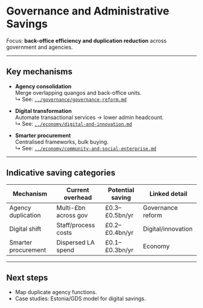 # Governance and Administrative Savings

Focus: **back-office efficiency and duplication reduction** across government and agencies.

---

## Key mechanisms

- **Agency consolidation**  
  Merge overlapping quangos and back-office units.  
  ↳ See: [`../governance/governance-reform.md`](../governance/governance-reform.md)

- **Digital transformation**  
  Automate transactional services → lower admin headcount.  
  ↳ See: [`../economy/digital-and-innovation.md`](../economy/digital-and-innovation.md)

- **Smarter procurement**  
  Centralised frameworks, bulk buying.  
  ↳ See: [`../economy/community-and-social-enterprise.md`](../economy/community-and-social-enterprise.md)

---

## Indicative saving categories

| Mechanism | Current overhead | Potential saving | Linked detail |
|---|---|---|---|
| Agency duplication | Multi-£bn across gov | £0.3–£0.5bn/yr | Governance reform |
| Digital shift | Staff/process costs | £0.2–£0.4bn/yr | Digital/innovation |
| Smarter procurement | Dispersed LA spend | £0.1–£0.3bn/yr | Economy |

---

## Next steps

- Map duplicate agency functions.  
- Case studies: Estonia/GDS model for digital savings.
